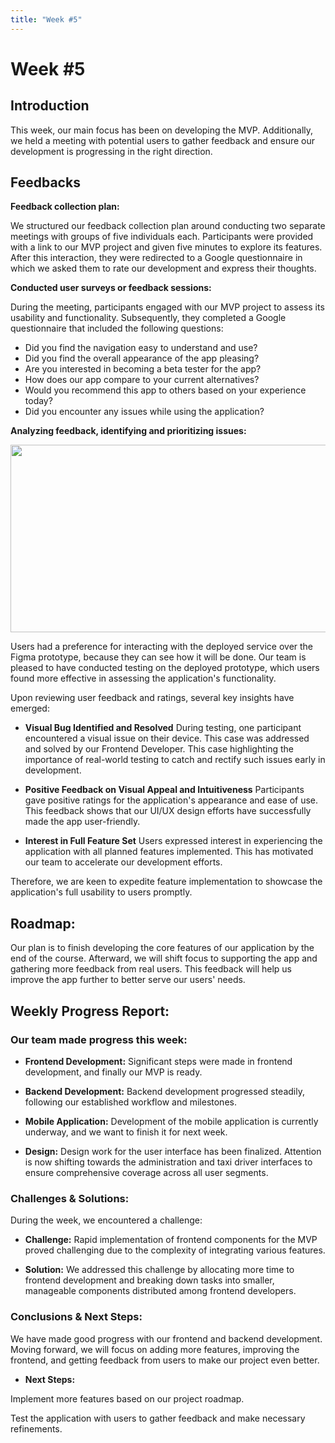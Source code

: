 ```yaml
---
title: "Week #5"
---
```


# **Week #5**

## **Introduction**

This week, our main focus has been on developing the MVP. Additionally, we held a meeting with potential users to gather feedback and ensure our development is progressing in the right direction.

## **Feedbacks**

**Feedback collection plan:** 

We structured our feedback collection plan around conducting two separate meetings with groups of five individuals each. Participants were provided with a link to our MVP project and given five minutes to explore its features. After this interaction, they were redirected to a Google questionnaire in which we asked them to rate our development and express their thoughts.


**Conducted user surveys or feedback sessions:** 

During the meeting, participants engaged with our MVP project to assess its usability and functionality. Subsequently, they completed a Google questionnaire that included the following questions:

- Did you find the navigation easy to understand and use?	
- Did you find the overall appearance of the app pleasing?	
- Are you interested in becoming a beta tester for the app?	
- How does our app compare to your current alternatives?	
- Would you recommend this app to others based on your experience today?	
- Did you encounter any issues while using the application?

**Analyzing feedback, identifying and prioritizing issues:** 

<div style="text-align: center;">
<img src="/2024/kuda_team/week5/Average Rate of satisfaction.png" width="600" height="300"> 
</div>

Users had a preference for interacting with the deployed service over the Figma prototype, because they can see how it will be done. Our team is pleased to have conducted testing on the deployed prototype, which users found more effective in assessing the application's functionality.

Upon reviewing user feedback and ratings, several key insights have emerged:

- **Visual Bug Identified and Resolved**
During testing, one participant encountered a visual issue on their device. This case was addressed and solved by our Frontend Developer. This case highlighting the importance of real-world testing to catch and rectify such issues early in development.

- **Positive Feedback on Visual Appeal and Intuitiveness**
Participants gave positive ratings for the application's appearance and ease of use. This feedback shows that our UI/UX design efforts have successfully made the app user-friendly.

- **Interest in Full Feature Set**
Users expressed interest in experiencing the application with all planned features implemented. This has motivated our team to accelerate our development efforts.

Therefore, we are keen to expedite feature implementation to showcase the application's full usability to users promptly.

## **Roadmap:**

Our plan is to finish developing the core features of our application by the end of the course. Afterward, we will shift focus to supporting the app and gathering more feedback from real users. This feedback will help us improve the app further to better serve our users' needs.


## **Weekly Progress Report:**  

### Our team made progress this week:

- **Frontend Development:** Significant steps were made in frontend development, and finally our MVP is ready. 

- **Backend Development:** Backend development progressed steadily, following our established workflow and milestones.

- **Mobile Application:**  Development of the mobile application is currently underway, and we want to finish it for next week.

- **Design:** Design work for the user interface has been finalized. Attention is now shifting towards the administration and taxi driver interfaces to ensure comprehensive coverage across all user segments.

### Challenges & Solutions:

During the week, we encountered a challenge:

- **Challenge:** Rapid implementation of frontend components for the MVP proved challenging due to the complexity of integrating various features.

- **Solution:** We addressed this challenge by allocating more time to frontend development and breaking down tasks into smaller, manageable components distributed among frontend developers.

### Conclusions & Next Steps:

We have made good progress with our frontend and backend development. Moving forward, we will focus on adding more features, improving the frontend, and getting feedback from users to make our project even better.

- **Next Steps:** 

Implement more features based on our project roadmap.

Test the application with users to gather feedback and make necessary refinements.
